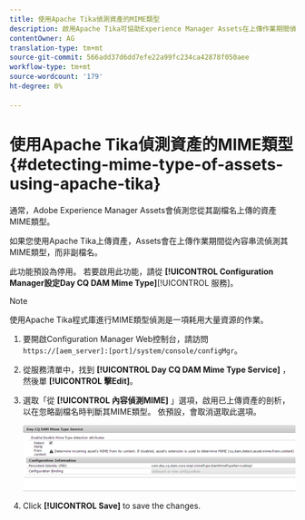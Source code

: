 ```yaml
---
title: 使用Apache Tika偵測資產的MIME類型
description: 啟用Apache Tika可協助Experience Manager Assets在上傳作業期間偵測內容串流中的MIME類型資產，而非副檔名。
contentOwner: AG
translation-type: tm+mt
source-git-commit: 566add37d6dd7efe22a99fc234ca42878f050aee
workflow-type: tm+mt
source-wordcount: '179'
ht-degree: 0%

---
```



# 使用Apache Tika偵測資產的MIME類型 {#detecting-mime-type-of-assets-using-apache-tika}

通常，Adobe Experience Manager Assets會偵測您從其副檔名上傳的資產MIME類型。

如果您使用Apache Tika上傳資產，Assets會在上傳作業期間從內容串流偵測其MIME類型，而非副檔名。

此功能預設為停用。 若要啟用此功能，請從 **[!UICONTROL Configuration Manager設定Day CQ DAM Mime Type]**[!UICONTROL 服務]。

>[!NOTE]
>
>使用Apache Tika程式庫進行MIME類型偵測是一項耗用大量資源的作業。

1. 要開啟Configuration Manager Web控制台，請訪問 `https://[aem_server]:[port]/system/console/configMgr`。

1. 從服務清單中，找到 **[!UICONTROL Day CQ DAM Mime Type Service]** ，然後單 **[!UICONTROL 擊Edit]**。

1. 選取「從 **[!UICONTROL 內容偵測MIME]** 」選項，啟用已上傳資產的剖析，以在忽略副檔名時判斷其MIME類型。 依預設，會取消選取此選項。

   ![chlimage_1-333](assets/chlimage_1-333.png)

1. Click **[!UICONTROL Save]** to save the changes.
